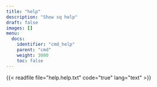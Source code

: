 ```yaml
---
title: "help"
description: "Show sq help"
draft: false
images: []
menu:
  docs:
    identifier: "cmd_help"
    parent: "cmd"
    weight: 3000
    toc: false
---
```


{{< readfile file="help.help.txt" code="true" lang="text" >}}
